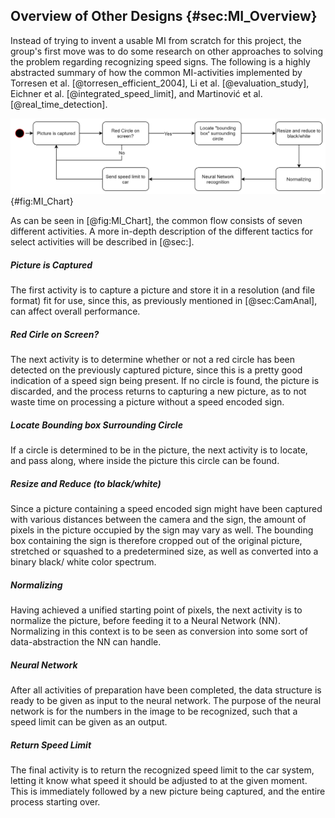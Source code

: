 ## Overview of Other Designs {#sec:MI_Overview}
Instead of trying to invent a usable MI from scratch for this project, the group's first move was to do some research on other approaches to solving the problem regarding recognizing speed signs. The following is a highly abstracted summary of how the common MI-activities implemented by Torresen et al. [@torresen_efficient_2004], Li et al. [@evaluation_study], Eichner et al. [@integrated_speed_limit], and Martinović et al. [@real_time_detection].

![Flow chart for abstracted MI-activities](report/assets/pictures/MI_Chart.png){#fig:MI_Chart}

As can be seen in [@fig:MI_Chart], the common flow consists of seven different activities. A more in-depth description of the different tactics for select activities will be described in [@sec:].

##### Picture is Captured

The first activity is to capture a picture and store it in a resolution (and file format) fit for use, since this, as previously mentioned in [@sec:CamAnal], can affect overall performance.

##### Red Cirle on Screen?

The next activity is to determine whether or not a red circle has been detected on the previously captured picture, since this is a pretty good indication of a speed sign being present. If no circle is found, the picture is discarded, and the process returns to capturing a new picture, as to not waste time on processing a picture without a speed encoded sign.

##### Locate Bounding box Surrounding Circle

If a circle is determined to be in the picture, the next activity is to locate, and pass along, where inside the picture this circle can be found.

##### Resize and Reduce (to black/white)

Since a picture containing a speed encoded sign might have been captured with various distances between the camera and the sign, the amount of pixels in the picture occupied by the sign may vary as well. The bounding box containing the sign is therefore cropped out of the original picture, stretched or squashed to a predetermined size, as well as converted into a binary black/ white color spectrum.

##### Normalizing

Having achieved a unified starting point of pixels, the next activity is to normalize the picture, before feeding it to a Neural Network (NN). Normalizing in this context is to be seen as conversion into some sort of data-abstraction the NN can handle.

##### Neural Network

After all activities of preparation have been completed, the data structure is ready to be given as input to the neural network.
The purpose of the neural network is for the numbers in the image to be recognized, such that a speed limit can be given as an output.

##### Return Speed Limit

The final activity is to return the recognized speed limit to the car system, letting it know what speed it should be adjusted to at the given moment. This is immediately followed by a new picture being captured, and the entire process starting over.
